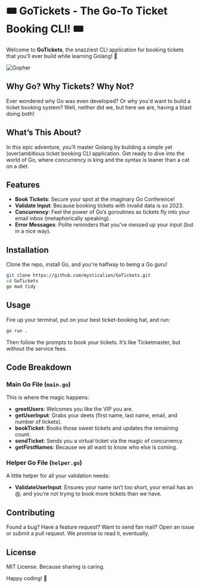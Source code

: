 # 🎟️ GoTickets - The Go-To Ticket Booking CLI! 🎟️

Welcome to **GoTickets**, the snazziest CLI application for booking tickets that you'll ever build while learning Golang! 🚀

![Gopher](https://golang.org/doc/gopher/frontpage.png)

## Why Go? Why Tickets? Why Not?

Ever wondered why Go was even developed? Or why you'd want to build a ticket booking system? Well, neither did we, but here we are, having a blast doing both!

## What’s This About?

In this epic adventure, you’ll master Golang by building a simple yet (over)ambitious ticket booking CLI application. Get ready to dive into the world of Go, where concurrency is king and the syntax is leaner than a cat on a diet.

## Features

- **Book Tickets**: Secure your spot at the imaginary Go Conference!
- **Validate Input**: Because booking tickets with invalid data is so 2023.
- **Concurrency**: Feel the power of Go’s goroutines as tickets fly into your email inbox (metaphorically speaking).
- **Error Messages**: Polite reminders that you’ve messed up your input (but in a nice way).

## Installation

Clone the repo, install Go, and you're halfway to being a Go guru!

```bash
git clone https://github.com/mysticalien/GoTickets.git
cd GoTickets
go mod tidy
```

## Usage

Fire up your terminal, put on your best ticket-booking hat, and run:

```bash
go run .
```

Then follow the prompts to book your tickets. It’s like Ticketmaster, but without the service fees.

## Code Breakdown

### Main Go File (`main.go`)

This is where the magic happens:

- **greetUsers**: Welcomes you like the VIP you are.
- **getUserInput**: Grabs your deets (first name, last name, email, and number of tickets).
- **bookTicket**: Books those sweet tickets and updates the remaining count.
- **sendTicket**: Sends you a virtual ticket via the magic of concurrency.
- **getFirstNames**: Because we all want to know who else is coming.

### Helper Go File (`helper.go`)

A little helper for all your validation needs:

- **ValidateUserInput**: Ensures your name isn’t too short, your email has an @, and you’re not trying to book more tickets than we have.

## Contributing

Found a bug? Have a feature request? Want to send fan mail? Open an issue or submit a pull request. We promise to read it, eventually.

## License

MIT License. Because sharing is caring.

Happy coding! 🎉
